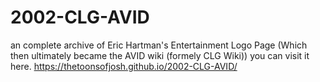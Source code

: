 # 2002-CLG-AVID
an complete archive of Eric Hartman's Entertainment Logo Page (Which then ultimately became the AVID wiki (formely CLG Wiki))
you can visit it here.
https://thetoonsofjosh.github.io/2002-CLG-AVID/
